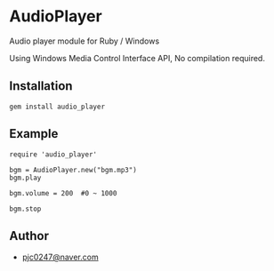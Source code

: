 AudioPlayer
===========

Audio player module for Ruby / Windows

Using Windows Media Control Interface API, No compilation required.


Installation
-----------
    gem install audio_player

Example
-----------

    require 'audio_player'
    
    bgm = AudioPlayer.new("bgm.mp3")
    bgm.play
    
    bgm.volume = 200  #0 ~ 1000
    
    bgm.stop
    
Author
----------
- pjc0247@naver.com

